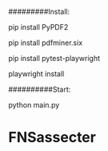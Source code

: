 #########Install:

pip install PyPDF2

pip install pdfminer.six

pip install pytest-playwright

playwright install

##########Start: 

python main.py

# FNSassecter
